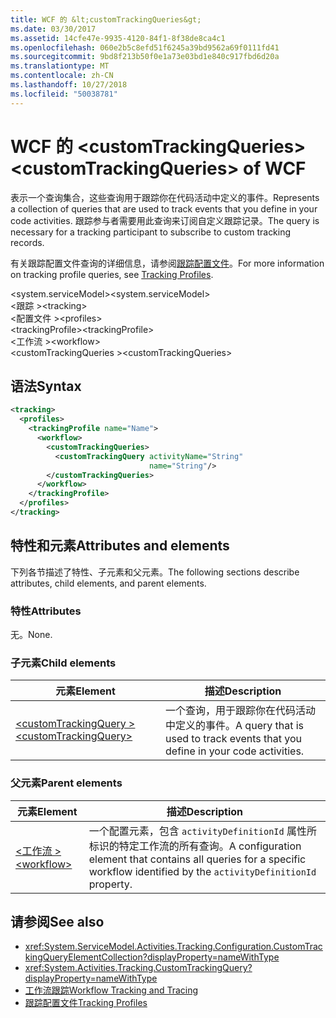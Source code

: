 ```yaml
---
title: WCF 的 &lt;customTrackingQueries&gt;
ms.date: 03/30/2017
ms.assetid: 14cfe47e-9935-4120-84f1-8f38de8ca4c1
ms.openlocfilehash: 060e2b5c8efd51f6245a39bd9562a69f0111fd41
ms.sourcegitcommit: 9bd8f213b50f0e1a73e03bd1e840c917fbd6d20a
ms.translationtype: MT
ms.contentlocale: zh-CN
ms.lasthandoff: 10/27/2018
ms.locfileid: "50038781"
---
```

# <a name="ltcustomtrackingqueriesgt-of-wcf"></a><span data-ttu-id="4e0dc-102">WCF 的 &lt;customTrackingQueries&gt;</span><span class="sxs-lookup"><span data-stu-id="4e0dc-102">&lt;customTrackingQueries&gt; of WCF</span></span>

<span data-ttu-id="4e0dc-103">表示一个查询集合，这些查询用于跟踪你在代码活动中定义的事件。</span><span class="sxs-lookup"><span data-stu-id="4e0dc-103">Represents a collection of queries that are used to track events that you define in your code activities.</span></span> <span data-ttu-id="4e0dc-104">跟踪参与者需要用此查询来订阅自定义跟踪记录。</span><span class="sxs-lookup"><span data-stu-id="4e0dc-104">The query is necessary for a tracking participant to subscribe to custom tracking records.</span></span>  
  
 <span data-ttu-id="4e0dc-105">有关跟踪配置文件查询的详细信息，请参阅[跟踪配置文件](../../../../../docs/framework/windows-workflow-foundation/tracking-profiles.md)。</span><span class="sxs-lookup"><span data-stu-id="4e0dc-105">For more information on tracking profile queries, see [Tracking Profiles](../../../../../docs/framework/windows-workflow-foundation/tracking-profiles.md).</span></span>
  
<span data-ttu-id="4e0dc-106">\<system.serviceModel></span><span class="sxs-lookup"><span data-stu-id="4e0dc-106">\<system.serviceModel></span></span>  
<span data-ttu-id="4e0dc-107">\<跟踪 ></span><span class="sxs-lookup"><span data-stu-id="4e0dc-107">\<tracking></span></span>  
<span data-ttu-id="4e0dc-108">\<配置文件 ></span><span class="sxs-lookup"><span data-stu-id="4e0dc-108">\<profiles></span></span>  
<span data-ttu-id="4e0dc-109">\<trackingProfile></span><span class="sxs-lookup"><span data-stu-id="4e0dc-109">\<trackingProfile></span></span>  
<span data-ttu-id="4e0dc-110">\<工作流 ></span><span class="sxs-lookup"><span data-stu-id="4e0dc-110">\<workflow></span></span>  
<span data-ttu-id="4e0dc-111">\<customTrackingQueries ></span><span class="sxs-lookup"><span data-stu-id="4e0dc-111">\<customTrackingQueries></span></span>  
  
## <a name="syntax"></a><span data-ttu-id="4e0dc-112">语法</span><span class="sxs-lookup"><span data-stu-id="4e0dc-112">Syntax</span></span>  
  
```xml
<tracking>
  <profiles>
    <trackingProfile name="Name">
      <workflow>
        <customTrackingQueries>
          <customTrackingQuery activityName="String"
                               name="String"/>
        </customTrackingQueries>
      </workflow>
    </trackingProfile>
  </profiles>
</tracking>  
```  
  
## <a name="attributes-and-elements"></a><span data-ttu-id="4e0dc-113">特性和元素</span><span class="sxs-lookup"><span data-stu-id="4e0dc-113">Attributes and elements</span></span>

<span data-ttu-id="4e0dc-114">下列各节描述了特性、子元素和父元素。</span><span class="sxs-lookup"><span data-stu-id="4e0dc-114">The following sections describe attributes, child elements, and parent elements.</span></span>  
  
### <a name="attributes"></a><span data-ttu-id="4e0dc-115">特性</span><span class="sxs-lookup"><span data-stu-id="4e0dc-115">Attributes</span></span>

<span data-ttu-id="4e0dc-116">无。</span><span class="sxs-lookup"><span data-stu-id="4e0dc-116">None.</span></span>
  
### <a name="child-elements"></a><span data-ttu-id="4e0dc-117">子元素</span><span class="sxs-lookup"><span data-stu-id="4e0dc-117">Child elements</span></span>
  
|<span data-ttu-id="4e0dc-118">元素</span><span class="sxs-lookup"><span data-stu-id="4e0dc-118">Element</span></span>|<span data-ttu-id="4e0dc-119">描述</span><span class="sxs-lookup"><span data-stu-id="4e0dc-119">Description</span></span>|  
|-------------|-----------------|  
|[<span data-ttu-id="4e0dc-120">\<customTrackingQuery ></span><span class="sxs-lookup"><span data-stu-id="4e0dc-120">\<customTrackingQuery></span></span>](customtrackingquery-of-wcf.md)|<span data-ttu-id="4e0dc-121">一个查询，用于跟踪你在代码活动中定义的事件。</span><span class="sxs-lookup"><span data-stu-id="4e0dc-121">A query that is used to track events that you define in your code activities.</span></span>|  
  
### <a name="parent-elements"></a><span data-ttu-id="4e0dc-122">父元素</span><span class="sxs-lookup"><span data-stu-id="4e0dc-122">Parent elements</span></span>  
  
|<span data-ttu-id="4e0dc-123">元素</span><span class="sxs-lookup"><span data-stu-id="4e0dc-123">Element</span></span>|<span data-ttu-id="4e0dc-124">描述</span><span class="sxs-lookup"><span data-stu-id="4e0dc-124">Description</span></span>|  
|-------------|-----------------|  
|[<span data-ttu-id="4e0dc-125">\<工作流 ></span><span class="sxs-lookup"><span data-stu-id="4e0dc-125">\<workflow></span></span>](../../../../../docs/framework/configure-apps/file-schema/windows-workflow-foundation/workflow.md)|<span data-ttu-id="4e0dc-126">一个配置元素，包含 `activityDefinitionId` 属性所标识的特定工作流的所有查询。</span><span class="sxs-lookup"><span data-stu-id="4e0dc-126">A configuration element that contains all queries for a specific workflow identified by the `activityDefinitionId` property.</span></span>|  
  
## <a name="see-also"></a><span data-ttu-id="4e0dc-127">请参阅</span><span class="sxs-lookup"><span data-stu-id="4e0dc-127">See also</span></span>

- <xref:System.ServiceModel.Activities.Tracking.Configuration.CustomTrackingQueryElementCollection?displayProperty=nameWithType>       
- <xref:System.Activities.Tracking.CustomTrackingQuery?displayProperty=nameWithType>       
- [<span data-ttu-id="4e0dc-128">工作流跟踪</span><span class="sxs-lookup"><span data-stu-id="4e0dc-128">Workflow Tracking and Tracing</span></span>](../../../../../docs/framework/windows-workflow-foundation/workflow-tracking-and-tracing.md)  
- [<span data-ttu-id="4e0dc-129">跟踪配置文件</span><span class="sxs-lookup"><span data-stu-id="4e0dc-129">Tracking Profiles</span></span>](../../../../../docs/framework/windows-workflow-foundation/tracking-profiles.md)
